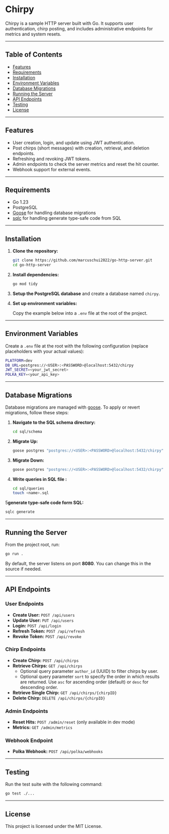 # Chirpy

Chirpy is a sample HTTP server built with Go. It supports user authentication, chirp posting, and includes
administrative endpoints for metrics and system resets.


---

## Table of Contents

- [Features](#features)
- [Requirements](#requirements)
- [Installation](#installation)
- [Environment Variables](#environment-variables)
- [Database Migrations](#database-migrations)
- [Running the Server](#running-the-server)
- [API Endpoints](#api-endpoints)
- [Testing](#testing)
- [License](#license)

---

## Features

- User creation, login, and update using JWT authentication.
- Post chirps (short messages) with creation, retrieval, and deletion endpoints.
- Refreshing and revoking JWT tokens.
- Admin endpoints to check the server metrics and reset the hit counter.
- Webhook support for external events.

---

## Requirements

- Go 1.23
- PostgreSQL
- [Goose](https://github.com/pressly/goose) for handling database migrations
- [sqlc](https://github.com/sqlc-dev/sqlc) for handling generate type-safe code from SQL

---

## Installation

1. **Clone the repository:**

   ```bash
   git clone https://github.com/marcuschui2022/go-http-server.git
   cd go-http-server
   ```

2. **Install dependencies:**

   ```bash
   go mod tidy
   ```

3. **Setup the PostgreSQL database** and create a database named `chirpy`.

4. **Set up environment variables:**

   Copy the example below into a `.env` file at the root of the project.

---

## Environment Variables

Create a `.env` file at the root with the following configuration (replace placeholders with your actual values):

```bash
PLATFORM=dev
DB_URL=postgres://<USER>:<PASSWORD>@localhost:5432/chirpy
JWT_SECRET=<your_jwt_secret>
POLKA_KEY=<your_api_key>
```

---

## Database Migrations

Database migrations are managed with [goose](https://github.com/pressly/goose). To apply or revert migrations, follow
these steps:

1. **Navigate to the SQL schema directory:**

   ```bash
   cd sql/schema
   ```

2. **Migrate Up:**

   ```bash
   goose postgres "postgres://<USER>:<PASSWORD>@localhost:5432/chirpy" up
   ```

3. **Migrate Down:**

   ```bash
   goose postgres "postgres://<USER>:<PASSWORD>@localhost:5432/chirpy" down
   ```

4. **Write queries in SQL file :**
   ```bash
   cd sql/queries
   touch <name>.sql
   ```

5**generate type-safe code form SQL:**

   ```bash
   sqlc generate
   ```

---

## Running the Server

From the project root, run:

```bash
go run .
```

By default, the server listens on port **8080**. You can change this in the source if needed.

---

## API Endpoints

### User Endpoints

- **Create User:** `POST /api/users`
- **Update User:** `PUT /api/users`
- **Login:** `POST /api/login`
- **Refresh Token:** `POST /api/refresh`
- **Revoke Token:** `POST /api/revoke`

### Chirp Endpoints

- **Create Chirp:** `POST /api/chirps`
- **Retrieve Chirps:** `GET /api/chirps`
    - Optional query parameter `author_id` (UUID) to filter chirps by user.
    - Optional query parameter `sort` to specify the order in which results are returned. Use `asc` for ascending
      order (default) or `desc` for descending order.
- **Retrieve Single Chirp:** `GET /api/chirps/{chirpID}`
- **Delete Chirp:** `DELETE /api/chirps/{chirpID}`

### Admin Endpoints

- **Reset Hits:** `POST /admin/reset` (only available in dev mode)
- **Metrics:** `GET /admin/metrics`

### Webhook Endpoint

- **Polka Webhook:** `POST /api/polka/webhooks`

---

## Testing

Run the test suite with the following command:

```bash
go test ./...
```

---

## License

This project is licensed under the MIT License.

